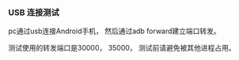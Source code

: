 
### USB 连接测试

pc通过usb连接Android手机， 然后通过adb forward建立端口转发。

测试使用的转发端口是30000， 35000， 测试前请避免被其他进程占用。






